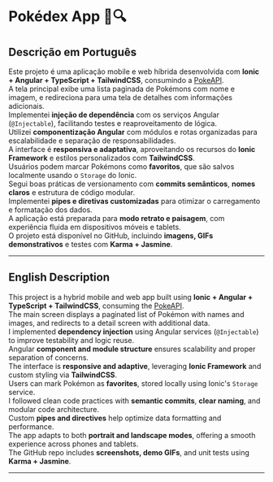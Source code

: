 # Pokédex App 📱🔍

## Descrição em Português

Este projeto é uma aplicação mobile e web híbrida desenvolvida com **Ionic + Angular + TypeScript + TailwindCSS**, consumindo a [PokeAPI](https://pokeapi.co/).  
A tela principal exibe uma lista paginada de Pokémons com nome e imagem, e redireciona para uma tela de detalhes com informações adicionais.  
Implementei **injeção de dependência** com os serviços Angular (`@Injectable`), facilitando testes e reaproveitamento de lógica.  
Utilizei **componentização Angular** com módulos e rotas organizadas para escalabilidade e separação de responsabilidades.  
A interface é **responsiva e adaptativa**, aproveitando os recursos do **Ionic Framework** e estilos personalizados com **TailwindCSS**.  
Usuários podem marcar Pokémons como **favoritos**, que são salvos localmente usando o `Storage` do Ionic.  
Segui boas práticas de versionamento com **commits semânticos**, **nomes claros** e estrutura de código modular.  
Implementei **pipes e diretivas customizadas** para otimizar o carregamento e formatação dos dados.  
A aplicação está preparada para **modo retrato e paisagem**, com experiência fluida em dispositivos móveis e tablets.  
O projeto está disponível no GitHub, incluindo **imagens, GIFs demonstrativos** e testes com **Karma + Jasmine**.

---

## English Description

This project is a hybrid mobile and web app built using **Ionic + Angular + TypeScript + TailwindCSS**, consuming the [PokeAPI](https://pokeapi.co/).  
The main screen displays a paginated list of Pokémon with names and images, and redirects to a detail screen with additional data.  
I implemented **dependency injection** using Angular services (`@Injectable`) to improve testability and logic reuse.  
Angular **component and module structure** ensures scalability and proper separation of concerns.  
The interface is **responsive and adaptive**, leveraging **Ionic Framework** and custom styling via **TailwindCSS**.  
Users can mark Pokémon as **favorites**, stored locally using Ionic's `Storage` service.  
I followed clean code practices with **semantic commits**, **clear naming**, and modular code architecture.  
Custom **pipes and directives** help optimize data formatting and performance.  
The app adapts to both **portrait and landscape modes**, offering a smooth experience across phones and tablets.  
The GitHub repo includes **screenshots, demo GIFs**, and unit tests using **Karma + Jasmine**.

---



